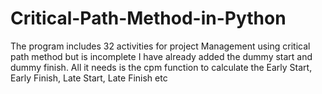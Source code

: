 # Critical-Path-Method-in-Python
The program includes 32 activities for project Management using critical path method but is incomplete
I have already added the dummy start and dummy finish. All it needs is the cpm function to calculate the Early Start, Early Finish, Late Start, Late Finish etc
